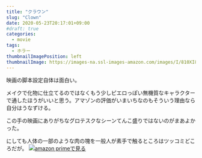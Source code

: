 ```yaml
---
title: "クラウン"
slug: "Clown"
date: 2020-05-23T20:17:01+09:00
#draft: true
categories:
  - movie
tags:
  - ホラー
thumbnailImagePosition: left
thumbnailImage: https://images-na.ssl-images-amazon.com/images/I/810XI8bjBIL._SX600_.jpg
---
```

映画の脚本設定自体は面白い。
<!--more-->
メイクで化物に仕立てるのではなくもう少しピエロっぽい無機質なキャラクターで通したほうがいいと思う。アマゾンの評価がいまいちなのもそういう理由なら自分はうなずける。

この手の映画にありがちなグロテスクなシーンてんこ盛りではないのがまあよかった。

にしても人体の一部のような肉の塊を一般人が素手で触るところはツッコミどころだが。
[![amazon primeで見る](https://images-na.ssl-images-amazon.com/images/I/810XI8bjBIL._SX600_.jpg)](https://www.amazon.co.jp/gp/video/detail/B07K9BNX9V/ref=atv_sr_def_c_unkc__1_1_1 "amazon primeで見る")

